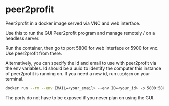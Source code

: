# peer2profit
Peer2profit in a docker image served via VNC and web interface.

Use this to run the GUI Peer2profit program and manage remotely / on a headless server.

Run the container, then go to port 5800 for web interface or 5900 for vnc. Use peer2profit from there.

Alternatively, you can specify the id and email to use with peer2profit via the env variables. Id should be a uuid to identify the computer this instance of peer2profit is running on. If you need a new id, run `uuidgen` on your terminal.
```bash
docker run --rm --env EMAIL=<your_email> --env ID=<your_id> -p 5800:5800 -p 5900:5900 peer2profit
```
The ports do not have to be exposed if you never plan on using the GUI.